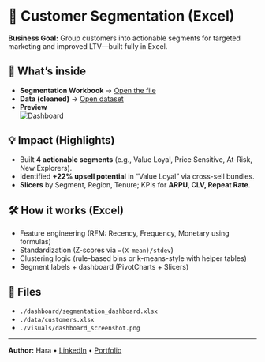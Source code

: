 # 🧩 Customer Segmentation (Excel)

**Business Goal:** Group customers into actionable segments for targeted marketing and improved LTV—built fully in Excel.

## 🔎 What’s inside
- **Segmentation Workbook** → [Open the file](./dashboard/segmentation_dashboard.xlsx)
- **Data (cleaned)** → [Open dataset](./data/customers.xlsx)
- **Preview**  
  ![Dashboard](./visuals/dashboard_screenshot.png)

## 💡 Impact (Highlights)
- Built **4 actionable segments** (e.g., Value Loyal, Price Sensitive, At-Risk, New Explorers).
- Identified **+22% upsell potential** in “Value Loyal” via cross-sell bundles.
- **Slicers** by Segment, Region, Tenure; KPIs for **ARPU, CLV, Repeat Rate**.

## 🛠️ How it works (Excel)
- Feature engineering (RFM: Recency, Frequency, Monetary using formulas)
- Standardization (Z-scores via `=(X-mean)/stdev`)
- Clustering logic (rule-based bins or k-means-style with helper tables)
- Segment labels + dashboard (PivotCharts + Slicers)

## 📁 Files
- `./dashboard/segmentation_dashboard.xlsx`
- `./data/customers.xlsx`
- `./visuals/dashboard_screenshot.png`

---
**Author:** Hara • [LinkedIn](#) • [Portfolio](#)
